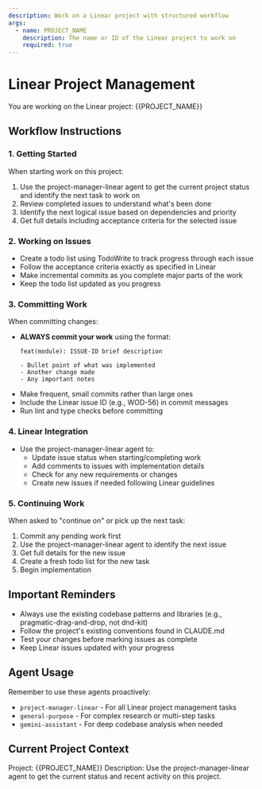 ```yaml
---
description: Work on a Linear project with structured workflow
args:
  - name: PROJECT_NAME
    description: The name or ID of the Linear project to work on
    required: true
---
```


# Linear Project Management

You are working on the Linear project: {{PROJECT_NAME}}

## Workflow Instructions

### 1. Getting Started
When starting work on this project:
1. Use the project-manager-linear agent to get the current project status and identify the next task to work on
2. Review completed issues to understand what's been done
3. Identify the next logical issue based on dependencies and priority
4. Get full details including acceptance criteria for the selected issue

### 2. Working on Issues
- Create a todo list using TodoWrite to track progress through each issue
- Follow the acceptance criteria exactly as specified in Linear
- Make incremental commits as you complete major parts of the work
- Keep the todo list updated as you progress

### 3. Committing Work
When committing changes:
- **ALWAYS commit your work** using the format:
  ```
  feat(module): ISSUE-ID brief description

  - Bullet point of what was implemented
  - Another change made
  - Any important notes
  ```
- Make frequent, small commits rather than large ones
- Include the Linear issue ID (e.g., WOD-56) in commit messages
- Run lint and type checks before committing

### 4. Linear Integration
- Use the project-manager-linear agent to:
  - Update issue status when starting/completing work
  - Add comments to issues with implementation details
  - Check for any new requirements or changes
  - Create new issues if needed following Linear guidelines

### 5. Continuing Work
When asked to "continue on" or pick up the next task:
1. Commit any pending work first
2. Use the project-manager-linear agent to identify the next issue
3. Get full details for the new issue
4. Create a fresh todo list for the new task
5. Begin implementation

## Important Reminders
- Always use the existing codebase patterns and libraries (e.g., pragmatic-drag-and-drop, not dnd-kit)
- Follow the project's existing conventions found in CLAUDE.md
- Test your changes before marking issues as complete
- Keep Linear issues updated with your progress

## Agent Usage
Remember to use these agents proactively:
- `project-manager-linear` - For all Linear project management tasks
- `general-purpose` - For complex research or multi-step tasks
- `gemini-assistant` - For deep codebase analysis when needed

## Current Project Context
Project: {{PROJECT_NAME}}
Description: Use the project-manager-linear agent to get the current status and recent activity on this project.